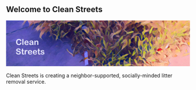 ## Welcome to Clean Streets

![Clean Streets Header Image](/header.png)

Clean Streets is creating a neighbor-supported, socially-minded litter removal service.
